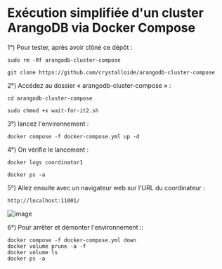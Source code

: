 # Exécution simplifiée d'un cluster ArangoDB via Docker Compose

1°) Pour tester, après avoir clôné ce dépôt :

```
sudo rm -Rf arangodb-cluster-compose
```
```
git clone https://github.com/crystalloide/arangodb-cluster-compose
```
    
2°) Accédez au dossier « arangodb-cluster-compose » :
```
cd arangodb-cluster-compose
```

```
sudo chmod +x wait-for-it2.sh    
```

3°) lancez l'environnement :
```
docker compose -f docker-compose.yml up -d
```

4°) On vérifie le lancement  :
```
docker logs coordinator1
```
```
docker ps -a
```

5°) Allez ensuite avec un navigateur web sur l'URL du coordinateur : 
```
http://localhost:11001/
```

![image](https://github.com/user-attachments/assets/4dfac026-a23a-402c-9bc3-bb9590143095)


6°) Pour arrêter et démonter l'environnement :: 
```
docker compose -f docker-compose.yml down
docker volume prune -a -f
docker volume ls
docker ps -a
```
